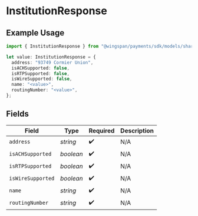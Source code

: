 # InstitutionResponse

## Example Usage

```typescript
import { InstitutionResponse } from "@wingspan/payments/sdk/models/shared";

let value: InstitutionResponse = {
  address: "93749 Cormier Union",
  isACHSupported: false,
  isRTPSupported: false,
  isWireSupported: false,
  name: "<value>",
  routingNumber: "<value>",
};
```

## Fields

| Field              | Type               | Required           | Description        |
| ------------------ | ------------------ | ------------------ | ------------------ |
| `address`          | *string*           | :heavy_check_mark: | N/A                |
| `isACHSupported`   | *boolean*          | :heavy_check_mark: | N/A                |
| `isRTPSupported`   | *boolean*          | :heavy_check_mark: | N/A                |
| `isWireSupported`  | *boolean*          | :heavy_check_mark: | N/A                |
| `name`             | *string*           | :heavy_check_mark: | N/A                |
| `routingNumber`    | *string*           | :heavy_check_mark: | N/A                |